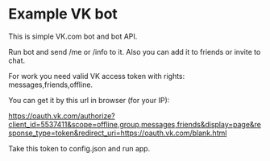 # Example VK bot

This is simple VK.com bot and bot API.

Run bot and send /me or /info to it.
Also you can add it to friends or invite to chat.  
  
For work you need valid VK access token with rights: messages,friends,offline.

You can get it by this url in browser (for your IP):

https://oauth.vk.com/authorize?client_id=5537411&scope=offline,group,messages,friends&display=page&response_type=token&redirect_uri=https://oauth.vk.com/blank.html


Take this token to config.json and run app.
